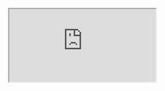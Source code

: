 <iframe src="https://docs.google.com/viewer?url=https://dornsife.usc.edu/assets/sites/298/docs/ir211wk12sample.xls" title="preview my file on nav "></iframe>

